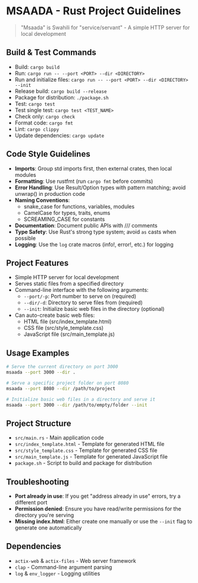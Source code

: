 # MSAADA - Rust Project Guidelines

> "Msaada" is Swahili for "service/servant" - A simple HTTP server for local development

## Build & Test Commands
- Build: `cargo build`
- Run: `cargo run -- --port <PORT> --dir <DIRECTORY>`
- Run and initialize files: `cargo run -- --port <PORT> --dir <DIRECTORY> --init`
- Release build: `cargo build --release`
- Package for distribution: `./package.sh`
- Test: `cargo test`
- Test single test: `cargo test <TEST_NAME>`
- Check only: `cargo check`
- Format code: `cargo fmt`
- Lint: `cargo clippy`
- Update dependencies: `cargo update`

## Code Style Guidelines
- **Imports**: Group std imports first, then external crates, then local modules
- **Formatting**: Use rustfmt (run `cargo fmt` before commits)
- **Error Handling**: Use Result/Option types with pattern matching; avoid unwrap() in production code
- **Naming Conventions**:
  - snake_case for functions, variables, modules
  - CamelCase for types, traits, enums
  - SCREAMING_CASE for constants
- **Documentation**: Document public APIs with /// comments
- **Type Safety**: Use Rust's strong type system; avoid `as` casts when possible
- **Logging**: Use the `log` crate macros (info!, error!, etc.) for logging

## Project Features
- Simple HTTP server for local development
- Serves static files from a specified directory
- Command-line interface with the following arguments:
  - `--port/-p`: Port number to serve on (required)
  - `--dir/-d`: Directory to serve files from (required)
  - `--init`: Initialize basic web files in the directory (optional)
- Can auto-create basic web files:
  - HTML file (src/index_template.html)
  - CSS file (src/style_template.css)
  - JavaScript file (src/main_template.js)

## Usage Examples

```bash
# Serve the current directory on port 3000 
msaada --port 3000 --dir .

# Serve a specific project folder on port 8080
msaada --port 8080 --dir /path/to/project

# Initialize basic web files in a directory and serve it
msaada --port 3000 --dir /path/to/empty/folder --init
```

## Project Structure
- `src/main.rs` - Main application code
- `src/index_template.html` - Template for generated HTML file
- `src/style_template.css` - Template for generated CSS file
- `src/main_template.js` - Template for generated JavaScript file
- `package.sh` - Script to build and package for distribution

## Troubleshooting

- **Port already in use**: If you get "address already in use" errors, try a different port
- **Permission denied**: Ensure you have read/write permissions for the directory you're serving
- **Missing index.html**: Either create one manually or use the `--init` flag to generate one automatically

## Dependencies
- `actix-web` & `actix-files` - Web server framework
- `clap` - Command-line argument parsing
- `log` & `env_logger` - Logging utilities
